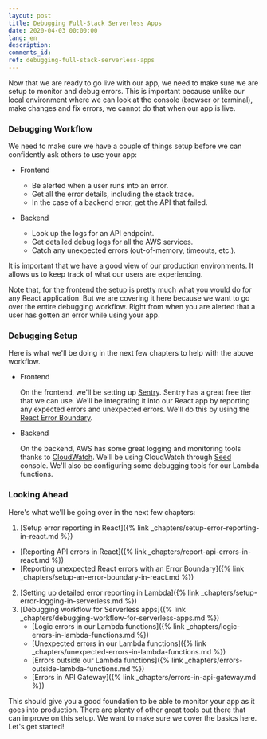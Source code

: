 ```yaml
---
layout: post
title: Debugging Full-Stack Serverless Apps
date: 2020-04-03 00:00:00
lang: en
description: 
comments_id: 
ref: debugging-full-stack-serverless-apps
---
```


Now that we are ready to go live with our app, we need to make sure we are setup to monitor and debug errors. This is important because unlike our local environment where we can look at the console (browser or terminal), make changes and fix errors, we cannot do that when our app is live.

### Debugging Workflow

We need to make sure we have a couple of things setup before we can confidently ask others to use your app:

- Frontend
  - Be alerted when a user runs into an error.
  - Get all the error details, including the stack trace.
  - In the case of a backend error, get the API that failed.

- Backend
  - Look up the logs for an API endpoint.
  - Get detailed debug logs for all the AWS services.
  - Catch any unexpected errors (out-of-memory, timeouts, etc.).

It is important that we have a good view of our production environments. It allows us to keep track of what our users are experiencing.

Note that, for the frontend the setup is pretty much what you would do for any React application. But we are covering it here because we want to go over the entire debugging workflow. Right from when you are alerted that a user has gotten an error while using your app.

### Debugging Setup

Here is what we'll be doing in the next few chapters to help with the above workflow.

- Frontend

  On the frontend, we'll be setting up [Sentry](https://sentry.io). Sentry has a great free tier that we can use. We'll be integrating it into our React app by reporting any expected errors and unexpected errors. We'll do this by using the [React Error Boundary](https://reactjs.org/docs/error-boundaries.html).

- Backend

  On the backend, AWS has some great logging and monitoring tools thanks to [CloudWatch](https://aws.amazon.com/cloudwatch/). We'll be using CloudWatch through [Seed](https://seed.run) console. We'll also be configuring some debugging tools for our Lambda functions.

### Looking Ahead

Here's what we'll be going over in the next few chapters:

1. [Setup error reporting in React]({% link _chapters/setup-error-reporting-in-react.md %})
  - [Reporting API errors in React]({% link _chapters/report-api-errors-in-react.md %})
  - [Reporting unexpected React errors with an Error Boundary]({% link _chapters/setup-an-error-boundary-in-react.md %})
2. [Setting up detailed error reporting in Lambda]({% link _chapters/setup-error-logging-in-serverless.md %})
3. [Debugging workflow for Serverless apps]({% link _chapters/debugging-workflow-for-serverless-apps.md %})
   - [Logic errors in our Lambda functions]({% link _chapters/logic-errors-in-lambda-functions.md %})
   - [Unexpected errors in our Lambda functions]({% link _chapters/unexpected-errors-in-lambda-functions.md %})
   - [Errors outside our Lambda functions]({% link _chapters/errors-outside-lambda-functions.md %})
   - [Errors in API Gateway]({% link _chapters/errors-in-api-gateway.md %})

This should give you a good foundation to be able to monitor your app as it goes into production. There are plenty of other great tools out there that can improve on this setup. We want to make sure we cover the basics here. Let's get started! 


